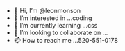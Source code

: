 - 👋 Hi, I’m @leonmonson
- 👀 I’m interested in ...coding
- 🌱 I’m currently learning ...css
- 💞️ I’m looking to collaborate on ...
- 📫 How to reach me ...520-551-0178

<!---
leonmonson/leonmonson is a ✨ special ✨ repository because its `README.md` (this file) appears on your GitHub profile.
You can click the Preview link to take a look at your changes.
--->
